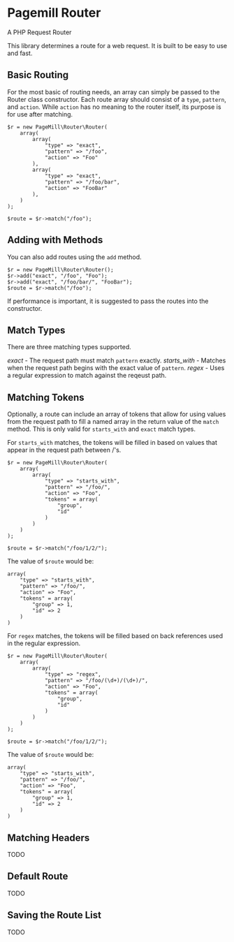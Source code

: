 # Pagemill Router
A PHP Request Router

This library determines a route for a web request. It is built to be easy to use
and fast.

## Basic Routing

For the most basic of routing needs, an array can simply be passed to the Router
class constructor. Each route array should consist of a `type`, `pattern`,  and
`action`.  While `action` has no meaning to the router itself, its purpose is
for use after matching.

```
$r = new PageMill\Router\Router(
    array(
        array(
            "type" => "exact",
            "pattern" => "/foo",
            "action" => "Foo"
        ),
        array(
            "type" => "exact",
            "pattern" => "/foo/bar",
            "action" => "FooBar"
        ),
    )
);

$route = $r->match("/foo");
```

## Adding with Methods

You can also add routes using the `add` method.

```
$r = new PageMill\Router\Router();
$r->add("exact", "/foo", "Foo");
$r->add("exact", "/foo/bar/", "FooBar");
$route = $r->match("/foo");
```

If performance is important, it is suggested to pass the routes into
the constructor.

## Match Types

There are three matching types supported.

*exact* - The request path must match `pattern` exactly.
*starts_with* - Matches when the request path begins with the exact value of `pattern`.
*regex* - Uses a regular expression to match against the reqeust path.

## Matching Tokens

Optionally, a route can include an array of tokens that allow for using values
from the request path to fill a named array in the return value of the `match`
method. This is only valid for `starts_with` and `exact` match types.

For `starts_with` matches, the tokens will be filled in based on values that
appear in the request path between /'s.

```
$r = new PageMill\Router\Router(
    array(
        array(
            "type" => "starts_with",
            "pattern" => "/foo/",
            "action" => "Foo",
            "tokens" = array(
                "group",
                "id"
            )
        )
    )
);

$route = $r->match("/foo/1/2/");
```

The value of `$route` would be:

```
array(
    "type" => "starts_with",
    "pattern" => "/foo/",
    "action" => "Foo",
    "tokens" = array(
        "group" => 1,
        "id" => 2
    )
)
```

For `regex` matches, the tokens will be filled based on back references used in
the regular expression.

```
$r = new PageMill\Router\Router(
    array(
        array(
            "type" => "regex",
            "pattern" => "/foo/(\d+)/(\d+)/",
            "action" => "Foo",
            "tokens" = array(
                "group",
                "id"
            )
        )
    )
);

$route = $r->match("/foo/1/2/");
```

The value of `$route` would be:

```
array(
    "type" => "starts_with",
    "pattern" => "/foo/",
    "action" => "Foo",
    "tokens" = array(
        "group" => 1,
        "id" => 2
    )
)
```

## Matching Headers

TODO

## Default Route

TODO

## Saving the Route List

TODO

